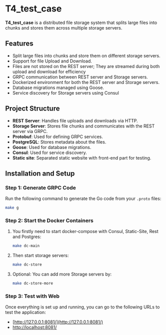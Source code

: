
# T4_test_case

**T4_test_case** is a distributed file storage system that splits large files into chunks and stores them across multiple storage servers. 

## Features
- Split large files into chunks and store them on different storage servers.
- Support for file Upload and Download.
- Files are not stored on the REST server; They are streamed during both upload and download for efficiency
- GRPC communication between REST server and Storage servers.
- Dockerized environment for both the REST server and Storage servers.
- Database migrations managed using Goose.
- Service discovery for Storage servers using Consul

## Project Structure
- **REST Server**: Handles file uploads and downloads via HTTP.
- **Storage Server**: Stores file chunks and communicates with the REST server via GRPC.
- **Protobuf**: Used for defining GRPC services.
- **PostgreSQL**: Stores metadata about the files.
- **Goose**: Used for database migrations.
- **Consul**: Used for service discovery.
- **Static site**: Separated static website with front-end part for testing.



## Installation and Setup

### Step 1: Generate GRPC Code

Run the following command to generate the Go code from your `.proto` files:

```bash
make g
```

### Step 2: Start the Docker Containers

1. You firstly need to start docker-compose with Consul, Static-Site, Rest and Postgres:

    ```bash
    make dc-main
    ```

2. Then start storage servers:

    ```bash
    make dc-store
    ```

3. Optional: You can add more Storage servers by:

    ```bash
    make dc-store-more
    ```

### Step 3: Test with Web

Once everything is set up and running, you can go to the following URLs to test the application:
- [http://127.0.0.1:8081/](http://127.0.0.1:8081/)
- [http://localhost:8081/](http://localhost:8081/)